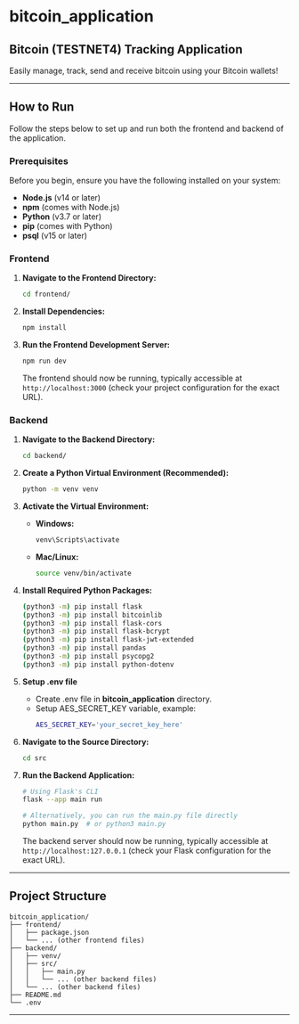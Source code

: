 # bitcoin_application

## **Bitcoin (TESTNET4) Tracking Application**

Easily manage, track, send and receive bitcoin using your Bitcoin wallets!

---

## **How to Run**

Follow the steps below to set up and run both the frontend and backend of the application.

### **Prerequisites**

Before you begin, ensure you have the following installed on your system:

- **Node.js** (v14 or later)
- **npm** (comes with Node.js)
- **Python** (v3.7 or later)
- **pip** (comes with Python)
- **psql** (v15 or later)

### **Frontend**

1. **Navigate to the Frontend Directory:**

    ```bash
    cd frontend/
    ```

2. **Install Dependencies:**

    ```bash
    npm install
    ```

3. **Run the Frontend Development Server:**

    ```bash
    npm run dev
    ```

   The frontend should now be running, typically accessible at `http://localhost:3000` (check your project configuration for the exact URL).

### **Backend**

1. **Navigate to the Backend Directory:**

    ```bash
    cd backend/
    ```

2. **Create a Python Virtual Environment (Recommended):**

    ```bash
    python -m venv venv
    ```

3. **Activate the Virtual Environment:**

    - **Windows:**

        ```bash
        venv\Scripts\activate
        ```

    - **Mac/Linux:**

        ```bash
        source venv/bin/activate
        ```

4. **Install Required Python Packages:**

    ```bash
    (python3 -m) pip install flask
    (python3 -m) pip install bitcoinlib
    (python3 -m) pip install flask-cors
    (python3 -m) pip install flask-bcrypt
    (python3 -m) pip install flask-jwt-extended
    (python3 -m) pip install pandas
    (python3 -m) pip install psycopg2
    (python3 -m) pip install python-dotenv
    ```
5. **Setup .env file**

    - Create .env file in **bitcoin_application** directory.
    - Setup AES_SECRET_KEY variable, example:
       ```bash
       AES_SECRET_KEY='your_secret_key_here'

6. **Navigate to the Source Directory:**

    ```bash
    cd src
    ```

7. **Run the Backend Application:**

    ```bash
    # Using Flask's CLI
    flask --app main run

    # Alternatively, you can run the main.py file directly
    python main.py  # or python3 main.py
    ```

   The backend server should now be running, typically accessible at `http://localhost:127.0.0.1` (check your Flask configuration for the exact URL).

---

## **Project Structure**

```
bitcoin_application/
├── frontend/
│   ├── package.json
│   └── ... (other frontend files)
├── backend/
│   ├── venv/
│   ├── src/
│   │   ├── main.py
│   │   └── ... (other backend files)
│   └── ... (other backend files)
├── README.md
└── .env
```

---
